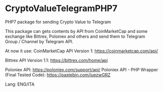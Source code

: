 # CryptoValueTelegramPHP7
PHP7 package for sending Crypto Value to Telegram


This package can gets contents by API from CoinMarketCap and some exchange like Bittrex, Poloniex and others and send them to Telegram Group / Channel by Telegram API.

At now it use:
CoinMarketCap API Version 1: https://coinmarketcap.com/api/

Bittrex API Version 1.1: https://bittrex.com/home/api

Poloniex API: https://poloniex.com/support/api/ 
  Poloniex API - PHP Wrapper (Final Tested Code): https://pastebin.com/iuezwGRZ

Lang: ENG/ITA


